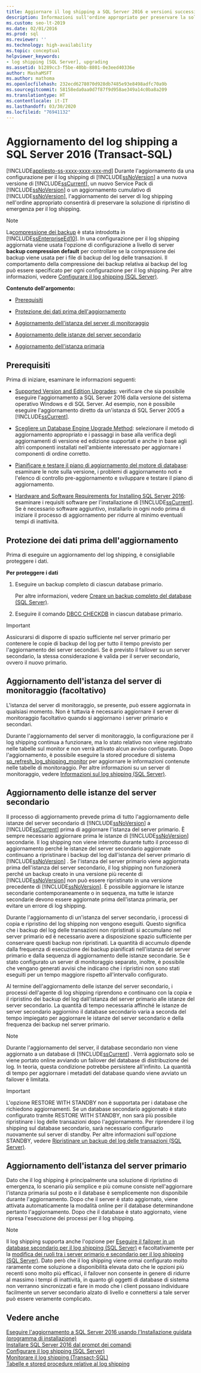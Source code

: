```yaml
---
title: Aggiornare il log shipping a SQL Server 2016 e versioni successive
description: Informazioni sull'ordine appropriato per preservare la soluzione di ripristino di emergenza per il log shipping durante l'aggiornamento a SQL Server 2016 e versioni successive da una versione precedente.
ms.custom: seo-lt-2019
ms.date: 02/01/2016
ms.prod: sql
ms.reviewer: ''
ms.technology: high-availability
ms.topic: conceptual
helpviewer_keywords:
- log shipping [SQL Server], upgrading
ms.assetid: b1289cc3-f5be-40bb-8801-0e3eed40336e
author: MashaMSFT
ms.author: mathoma
ms.openlocfilehash: 232ecd6278070d928db7485e93e8498adfc70a9b
ms.sourcegitcommit: 58158eda0aa0d7f87f9d958ae349a14c0ba8a209
ms.translationtype: HT
ms.contentlocale: it-IT
ms.lasthandoff: 03/30/2020
ms.locfileid: "76941132"
---
```

# <a name="upgrading-log-shipping-to-sql-server-2016-transact-sql"></a>Aggiornamento del log shipping a SQL Server 2016 (Transact-SQL)
[!INCLUDE[appliesto-ss-xxxx-xxxx-xxx-md](../../includes/appliesto-ss-xxxx-xxxx-xxx-md.md)]
  Durante l'aggiornamento da una configurazione per il log shipping di [!INCLUDE[ssNoVersion](../../includes/ssnoversion-md.md)] a una nuova versione di [!INCLUDE[ssCurrent](../../includes/sscurrent-md.md)], un nuovo Service Pack di [!INCLUDE[ssNoVersion](../../includes/ssnoversion-md.md)] o un aggiornamento cumulativo di [!INCLUDE[ssNoVersion](../../includes/ssnoversion-md.md)], l'aggiornamento dei server di log shipping nell'ordine appropriato consentirà di preservare la soluzione di ripristino di emergenza per il log shipping.  
  
> [!NOTE]  
>  La[compressione dei backup](../../relational-databases/backup-restore/backup-compression-sql-server.md) è stata introdotta in [!INCLUDE[ssEnterpriseEd10](../../includes/ssenterpriseed10-md.md)]. In una configurazione per il log shipping aggiornata viene usata l'opzione di configurazione a livello di server **backup compression default** per controllare se la compressione dei backup viene usata per i file di backup del log delle transazioni. Il comportamento della compressione dei backup relativa ai backup del log può essere specificato per ogni configurazione per il log shipping. Per altre informazioni, vedere [Configurare il log shipping &#40;SQL Server&#41;](../../database-engine/log-shipping/configure-log-shipping-sql-server.md).  
  
 **Contenuto dell'argomento:**  
  
-   [Prerequisiti](#Prerequisites)  
  
-   [Protezione dei dati prima dell'aggiornamento](#ProtectData)  
  
-   [Aggiornamento dell'istanza del server di monitoraggio](#UpgradeMonitor)  
  
-   [Aggiornamento delle istanze del server secondario](#UpgradeSecondaries)  
  
-   [Aggiornamento dell'istanza primaria](#UpgradePrimary)  
  
##  <a name="prerequisites"></a><a name="Prerequisites"></a> Prerequisiti  
 Prima di iniziare, esaminare le informazioni seguenti:  
  
-   [Supported Version and Edition Upgrades](../../database-engine/install-windows/supported-version-and-edition-upgrades.md): verificare che sia possibile eseguire l'aggiornamento a SQL Server 2016 dalla versione del sistema operativo Windows e di SQL Server. Ad esempio, non è possibile eseguire l'aggiornamento diretto da un'istanza di SQL Server 2005 a [!INCLUDE[ssCurrent](../../includes/sscurrent-md.md)].  
  
-   [Scegliere un Database Engine Upgrade Method](../../database-engine/install-windows/choose-a-database-engine-upgrade-method.md): selezionare il metodo di aggiornamento appropriato e i passaggi in base alla verifica degli aggiornamenti di versione ed edizione supportati e anche in base agli altri componenti installati nell'ambiente interessato per aggiornare i componenti di ordine corretto.  
  
-   [Pianificare e testare il piano di aggiornamento del motore di database](../../database-engine/install-windows/plan-and-test-the-database-engine-upgrade-plan.md): esaminare le note sulla versione, i problemi di aggiornamento noti e l'elenco di controllo pre-aggiornamento e sviluppare e testare il piano di aggiornamento.  
  
-   [Hardware and Software Requirements for Installing SQL Server 2016](../../sql-server/install/hardware-and-software-requirements-for-installing-sql-server.md): esaminare i requisiti software per l'installazione di [!INCLUDE[ssCurrent](../../includes/sscurrent-md.md)]. Se è necessario software aggiuntivo, installarlo in ogni nodo prima di iniziare il processo di aggiornamento per ridurre al minimo eventuali tempi di inattività.  
  
##  <a name="protect-your-data-before-the-upgrade"></a><a name="ProtectData"></a> Protezione dei dati prima dell'aggiornamento  
 Prima di eseguire un aggiornamento del log shipping, è consigliabile proteggere i dati.  
  
 **Per proteggere i dati**  
  
1.  Eseguire un backup completo di ciascun database primario.  
  
     Per altre informazioni, vedere [Creare un backup completo del database &#40;SQL Server&#41;](../../relational-databases/backup-restore/create-a-full-database-backup-sql-server.md).  
  
2.  Eseguire il comando [DBCC CHECKDB](../../t-sql/database-console-commands/dbcc-checkdb-transact-sql.md) in ciascun database primario.  
  
> [!IMPORTANT]  
>  Assicurarsi di disporre di spazio sufficiente nel server primario per contenere le copie di backup del log per tutto il tempo previsto per l'aggiornamento dei server secondari.  Se è previsto il failover su un server secondario, la stessa considerazione è valida per il server secondario, ovvero il nuovo primario.  
  
##  <a name="upgrading-the-optional-monitor-server-instance"></a><a name="UpgradeMonitor"></a> Aggiornamento dell'istanza del server di monitoraggio (facoltativo)  
 L'istanza del server di monitoraggio, se presente, può essere aggiornata in qualsiasi momento. Non è tuttavia è necessario aggiornare il server di monitoraggio facoltativo quando si aggiornano i server primario e secondari.  
  
 Durante l'aggiornamento del server di monitoraggio, la configurazione per il log shipping continua a funzionare, ma lo stato relativo non viene registrato nelle tabelle sul monitor e non verrà attivato alcun avviso configurato. Dopo l'aggiornamento, è possibile eseguire la stored procedure di sistema [sp_refresh_log_shipping_monitor](../../relational-databases/system-stored-procedures/sp-refresh-log-shipping-monitor-transact-sql.md) per aggiornare le informazioni contenute nelle tabelle di monitoraggio.   Per altre informazioni su un server di monitoraggio, vedere [Informazioni sul log shipping &#40;SQL Server&#41;](../../database-engine/log-shipping/about-log-shipping-sql-server.md).  
  
##  <a name="upgrading-the-secondary-server-instances"></a><a name="UpgradeSecondaries"></a> Aggiornamento delle istanze del server secondario  
 Il processo di aggiornamento prevede prima di tutto l'aggiornamento delle istanze del server secondario di [!INCLUDE[ssNoVersion](../../includes/ssnoversion-md.md)] a [!INCLUDE[ssCurrent](../../includes/sscurrent-md.md)] prima di aggiornare l'istanza del server primario. È sempre necessario aggiornare prima le istanze di [!INCLUDE[ssNoVersion](../../includes/ssnoversion-md.md)] secondarie. Il log shipping non viene interrotto durante tutto il processo di aggiornamento perché le istanze del server secondario aggiornate continuano a ripristinare i backup del log dall'istanza del server primario di [!INCLUDE[ssNoVersion](../../includes/ssnoversion-md.md)] . Se l'istanza del server primario viene aggiornata prima dell'istanza del server secondario, il log shipping non funzionerà perché un backup creato in una versione più recente di [!INCLUDE[ssNoVersion](../../includes/ssnoversion-md.md)] non può essere ripristinato in una versione precedente di [!INCLUDE[ssNoVersion](../../includes/ssnoversion-md.md)]. È possibile aggiornare le istanze secondarie contemporaneamente o in sequenza, ma tutte le istanze secondarie devono essere aggiornate prima dell'istanza primaria, per evitare un errore di log shipping.  
  
 Durante l'aggiornamento di un'istanza del server secondario, i processi di copia e ripristino del log shipping non vengono eseguiti. Questo significa che i backup del log delle transazioni non ripristinati si accumulano nel server primario ed è necessario avere a disposizione spazio sufficiente per conservare questi backup non ripristinati. La quantità di accumulo dipende dalla frequenza di esecuzione dei backup pianificati nell'istanza del server primario e dalla sequenza di aggiornamento delle istanze secondarie. Se è stato configurato un server di monitoraggio separato, inoltre, è possibile che vengano generati avvisi che indicano che i ripristini non sono stati eseguiti per un tempo maggiore rispetto all'intervallo configurato.  
  
 Al termine dell'aggiornamento delle istanze del server secondario, i processi dell'agente di log shipping riprendono e continuano con la copia e il ripristino dei backup del log dall'istanza del server primario alle istanze del server secondario. La quantità di tempo necessaria affinché le istanze de server secondario aggiornino il database secondario varia a seconda del tempo impiegato per aggiornare le istanze del server secondario e della frequenza dei backup nel server primario.  
  
> [!NOTE]  
>  Durante l'aggiornamento del server, il database secondario non viene aggiornato a un database di [!INCLUDE[ssCurrent](../../includes/sscurrent-md.md)] . Verrà aggiornato solo se viene portato online avviando un failover del database di distribuzione dei log. In teoria, questa condizione potrebbe persistere all'infinito. La quantità di tempo per aggiornare i metadati del database quando viene avviato un failover è limitata.  
  
> [!IMPORTANT]  
>  L'opzione RESTORE WITH STANDBY non è supportata per i database che richiedono aggiornamenti. Se un database secondario aggiornato è stato configurato tramite RESTORE WITH STANDBY, non sarà più possibile ripristinare i log delle transazioni dopo l'aggiornamento. Per riprendere il log shipping sul database secondario, sarà necessario configurarlo nuovamente sul server di standby. Per altre informazioni sull'opzione STANDBY, vedere [Ripristinare un backup del log delle transazioni &#40;SQL Server&#41;](../../relational-databases/backup-restore/restore-a-transaction-log-backup-sql-server.md).  
  
##  <a name="upgrading-the-primary-server-instance"></a><a name="UpgradePrimary"></a> Aggiornamento dell'istanza del server primario  
 Dato che il log shipping è principalmente una soluzione di ripristino di emergenza, lo scenario più semplice e più comune consiste nell'aggiornare l'istanza primaria sul posto e il database è semplicemente non disponibile durante l'aggiornamento. Dopo che il server è stato aggiornato, viene attivata automaticamente la modalità online per il database determinandone pertanto l'aggiornamento. Dopo che il database è stato aggiornato, viene ripresa l'esecuzione dei processi per il log shipping.  
  
> [!NOTE]  
>  Il log shipping supporta anche l'opzione per [Eseguire il failover in un database secondario per il log shipping &#40;SQL Server&#41;](../../database-engine/log-shipping/fail-over-to-a-log-shipping-secondary-sql-server.md) e facoltativamente per la [modifica dei ruoli tra i server primario e secondario per il log shipping &#40;SQL Server&#41;](../../database-engine/log-shipping/change-roles-between-primary-and-secondary-log-shipping-servers-sql-server.md). Dato però che il log shipping viene ormai configurato molto raramente come soluzione a disponibilità elevata dato che le opzioni più recenti sono molto più efficaci, il failover non consente in genere di ridurre al massimo i tempi di inattività, in quanto gli oggetti di database di sistema non verranno sincronizzati e fare in modo che i client possano individuare facilmente un server secondario alzato di livello e connettersi a tale server può essere veramente complicato.  
  
## <a name="see-also"></a>Vedere anche  
 [Eseguire l'aggiornamento a SQL Server 2016 usando l'Installazione guidata &#40;programma di installazione&#41;](../../database-engine/install-windows/upgrade-sql-server-using-the-installation-wizard-setup.md)   
 [Installare SQL Server 2016 dal prompt dei comandi](../../database-engine/install-windows/install-sql-server-2016-from-the-command-prompt.md)   
 [Configurare il log shipping &#40;SQL Server&#41;](../../database-engine/log-shipping/configure-log-shipping-sql-server.md)   
 [Monitorare il log shipping &#40;Transact-SQL&#41;](../../database-engine/log-shipping/monitor-log-shipping-transact-sql.md)   
 [Tabelle e stored procedure relative al log shipping](../../database-engine/log-shipping/log-shipping-tables-and-stored-procedures.md)  
  
  
